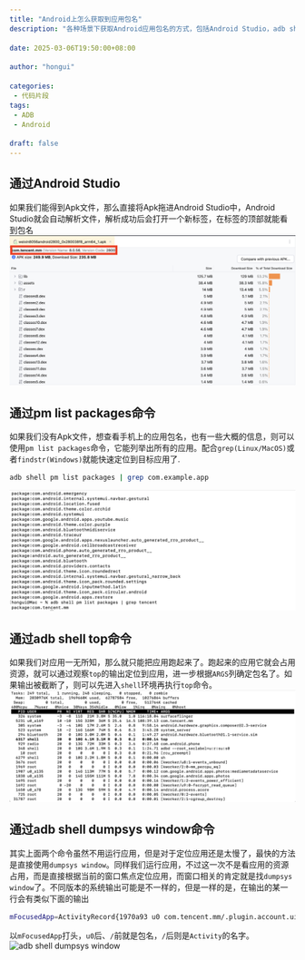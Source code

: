 ```yaml
---
title: "Android上怎么获取到应用包名"
description: "各种场景下获取Android应用包名的方式，包括Android Studio，adb shell pm list package,adb shell top,adb shell dumpsys window"

date: 2025-03-06T19:50:00+08:00

author: "hongui"

categories:
 - 代码片段
tags:
 - ADB
 - Android

draft: false
---
```


## 通过Android Studio
如果我们能得到Apk文件，那么直接将Apk拖进Android Studio中，Android Studio就会自动解析文件，解析成功后会打开一个新标签，在标签的顶部就能看到包名
![Android Studio resolve package](android-studio.png)

## 通过pm list packages命令
如果我们没有Apk文件，想查看手机上的应用包名，也有一些大概的信息，则可以使用`pm list packages`命令，它能列举出所有的应用。配合`grep(Linux/MacOS)`或者`findstr(Windows)`就能快速定位到目标应用了.
```bash
adb shell pm list packages | grep com.example.app
```
![adb shell pm list packages](pm-list-packages.png)

## 通过adb shell top命令
如果我们对应用一无所知，那么就只能把应用跑起来了。跑起来的应用它就会占用资源，就可以通过观察`top`的输出定位到应用，进一步根据`ARGS`列确定包名了。如果输出被截断了，则可以先进入`shell`环境再执行`top`命令。
![adb shell top](top.png)

## 通过adb shell dumpsys window命令
其实上面两个命令虽然不用运行应用，但是对于定位应用还是太慢了，最快的方法是直接使用`dumpsys window`。同样我们运行应用，不过这一次不是看应用的资源占用，而是直接根据当前的窗口焦点定位应用，而窗口相关的肯定就是找`dumpsys window`了。不同版本的系统输出可能是不一样的，但是一样的是，在输出的某一行会有类似下面的输出
```bash
mFocusedApp=ActivityRecord{1970a93 u0 com.tencent.mm/.plugin.account.ui.WelcomeActivity t77}
```
以`mFocusedApp`打头，`u0`后、`/`前就是包名，`/`后则是`Activity`的名字。
![adb shell dumpsys window](window.png)